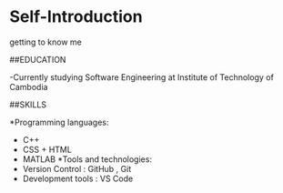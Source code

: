 # Self-Introduction
getting to know me

##EDUCATION 

-Currently studying Software Engineering at Institute of Technology of Cambodia

##SKILLS

*Programming languages:
- C++
- CSS + HTML
- MATLAB
*Tools and technologies:
- Version Control : GitHub , Git
- Development tools : VS Code
